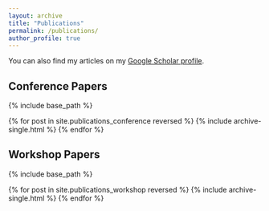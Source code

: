 ```yaml
---
layout: archive
title: "Publications"
permalink: /publications/
author_profile: true
---
```


You can also find my articles on my [Google Scholar profile]({{site.author.googlescholar}}).

<h2>Conference Papers</h2>


{% include base_path %}

{% for post in site.publications_conference reversed %}
  {% include archive-single.html %}
{% endfor %}

<h2>Workshop Papers</h2>

{% include base_path %}

{% for post in site.publications_workshop reversed %}
  {% include archive-single.html %}
{% endfor %}
